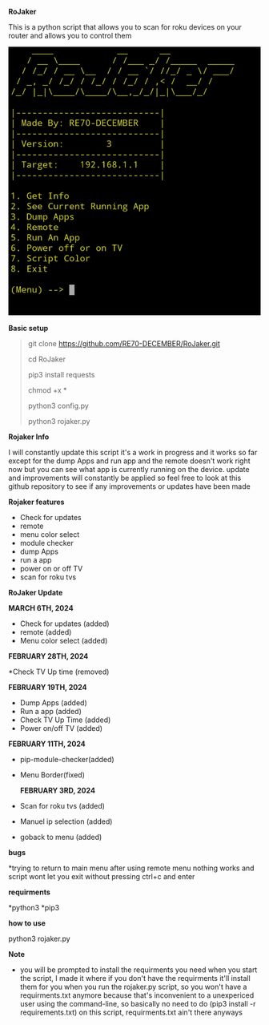 **RoJaker**

This is a python script that allows you to scan for roku devices on your router and allows you to control them 

![Screenshot](Screenshot_20240306_094039_Termux.jpg)

**Basic setup** 
> git clone https://github.com/RE70-DECEMBER/RoJaker.git
>
> 
> cd RoJaker
>
> 
> pip3 install requests
>
> 
> chmod +x *
>
> 
> python3 config.py
>
> 
> python3 rojaker.py 




**Rojaker Info**

I will constantly update this script it's a work in progress and it works so far except for the dump Apps and run app and the remote doesn't work right now but you can see what app is currently running on the device. update and improvements will constantly be applied so feel free to look at this github repository to see if any improvements or updates have been made 

**Rojaker features**
* Check for updates 
* remote
* menu color select
* module checker
* dump Apps
* run a app
* power on or off TV
* scan for roku tvs 

**RoJaker Update**

**MARCH 6TH, 2024**
* Check for updates (added)
* remote (added)
* Menu color select (added)


**FEBRUARY 28TH, 2024**

*Check TV Up time (removed)



**FEBRUARY 19TH, 2024**
* Dump Apps (added)
* Run a app (added)
* Check TV Up Time (added)
* Power on/off TV (added)


 **FEBRUARY 11TH, 2024**
* pip-module-checker(added)
* Menu Border(fixed) 

  **FEBRUARY 3RD, 2024**
* Scan for roku tvs (added)
* Manuel ip selection (added)
* goback to menu (added)

**bugs**

*trying to return to main menu after using remote menu nothing works and script wont let you exit without pressing ctrl+c and enter


**requirments**

*python3
*pip3

**how to use**

python3 rojaker.py

**Note**

* you will be prompted to install the requirments you need when you start the script, I made it where if you don't have the requirments it'll install them for you when you run the rojaker.py script, so you won't have a requirments.txt anymore because that's inconvenient to a unexpericed user using the command-line, so basically no need to do (pip3 install -r requirements.txt) on this script, requirments.txt ain't there anyways 
